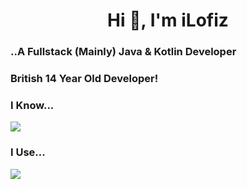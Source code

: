 <div align="center">
<h1 align="center">Hi 👋, I'm iLofiz</h1>
<h3 align="left">..A Fullstack (Mainly) Java & Kotlin Developer</h3>
<h3 align="left">British 14 Year Old Developer!</h1>
<h3 align="left">I Know...</h1>

<p align="left">
  <a href="https://skillicons.dev">
    <img src="https://skillicons.dev/icons?i=py,java,kotlin,c,cs,cpp,electron,react,gradle,js,ts,html,css,vercel,solidjs" />
  </a>
</p>

<h3 align="left">I Use...</h1>

<p align="left">
  <a href="https://skillicons.dev">
    <img src="https://skillicons.dev/icons?i=windows,arch,idea,vscode,visualstudio,figma,androidstudio" />
  </a>
</p>

</div>

